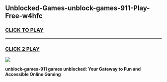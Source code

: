 
## Unblocked-Games-unblock-games-911-Play-Free-w4hfc
<h3>
<a href="https://premium76.site?title=unblock-games-911&ref=21A">CLICK TO PLAY</a></h3>
<hr>

<h3>
<a href="https://premium76.site?title=unblock-games-911&ref=21A">CLICK 2 PLAY</a>
  
</h3>

<a href="https://premium76.site?title=unblock-games-911&ref=21A"><img src="https://clearcache.store/games.png"></a>


**unblock-games-911 games unblocked: Your Gateway to Fun and Accessible Online Gaming**
